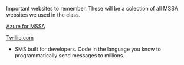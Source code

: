 Important websites to remember. These will be a colection of all MSSA websites we used in the class.

[Azure for MSSA](http://aka.ms/startedu%22)

[Twillio.com](https://www.twilio.com/sms)
- SMS built for developers. Code in the language you know to programmatically send messages to millions.
